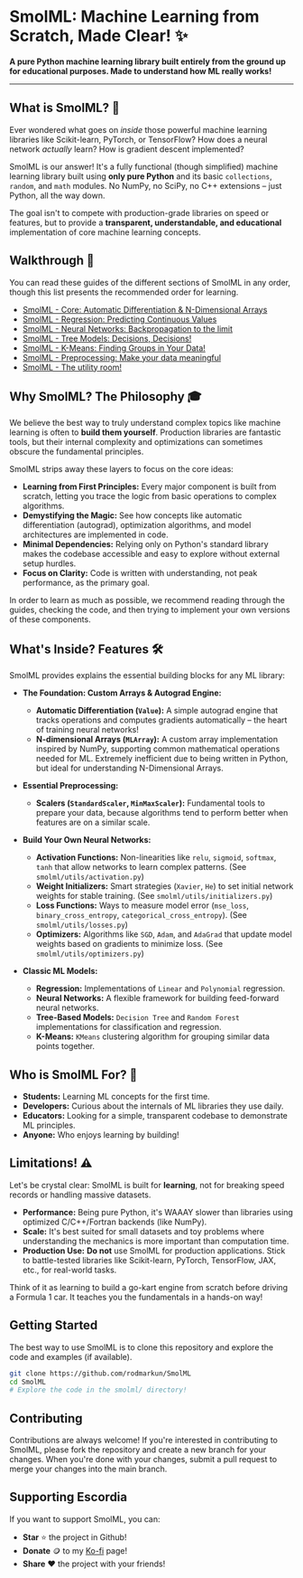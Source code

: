 # SmolML: Machine Learning from Scratch, Made Clear! ✨

**A pure Python machine learning library built entirely from the ground up for educational purposes. Made to understand how ML really works!**

---

## What is SmolML? 🤔

Ever wondered what goes on *inside* those powerful machine learning libraries like Scikit-learn, PyTorch, or TensorFlow? How does a neural network *actually* learn? How is gradient descent implemented?

SmolML is our answer! It's a fully functional (though simplified) machine learning library built using **only pure Python** and its basic `collections`, `random`, and `math` modules. No NumPy, no SciPy, no C++ extensions – just Python, all the way down.

The goal isn't to compete with production-grade libraries on speed or features, but to provide a **transparent, understandable, and educational** implementation of core machine learning concepts.

## Walkthrough 📖

You can read these guides of the different sections of SmolML in any order, though this list presents the recommended order for learning.

- [SmolML - Core: Automatic Differentiation & N-Dimensional Arrays](smolml\core\README.md)
- [SmolML - Regression: Predicting Continuous Values](smolml\models\regression\README.md)
- [SmolML - Neural Networks: Backpropagation to the limit](smolml\models\nn\README.md)
- [SmolML - Tree Models: Decisions, Decisions!](smolml\models\tree\README.md)
- [SmolML - K-Means: Finding Groups in Your Data!](smolml\models\unsupervised\README.md)
- [SmolML - Preprocessing: Make your data meaningful](smolml\preprocessing\README.md)
- [SmolML - The utility room!](smolml\utils\README.md)
 
## Why SmolML? The Philosophy 🎓

We believe the best way to truly understand complex topics like machine learning is often to **build them yourself**. Production libraries are fantastic tools, but their internal complexity and optimizations can sometimes obscure the fundamental principles.

SmolML strips away these layers to focus on the core ideas:
* **Learning from First Principles:** Every major component is built from scratch, letting you trace the logic from basic operations to complex algorithms.
* **Demystifying the Magic:** See how concepts like automatic differentiation (autograd), optimization algorithms, and model architectures are implemented in code.
* **Minimal Dependencies:** Relying only on Python's standard library makes the codebase accessible and easy to explore without external setup hurdles.
* **Focus on Clarity:** Code is written with understanding, not peak performance, as the primary goal.

In order to learn as much as possible, we recommend reading through the guides, checking the code, and then trying to implement your own versions of these components.

## What's Inside? Features 🛠️

SmolML provides explains the essential building blocks for any ML library:

* **The Foundation: Custom Arrays & Autograd Engine:**
    * **Automatic Differentiation (`Value`):** A simple autograd engine that tracks operations and computes gradients automatically – the heart of training neural networks!
    * **N-dimensional Arrays (`MLArray`):** A custom array implementation inspired by NumPy, supporting common mathematical operations needed for ML. Extremely inefficient due to being written in Python, but ideal for understanding N-Dimensional Arrays.

* **Essential Preprocessing:**
    * **Scalers (`StandardScaler`, `MinMaxScaler`):** Fundamental tools to prepare your data, because algorithms tend to perform better when features are on a similar scale.

* **Build Your Own Neural Networks:**
    * **Activation Functions:** Non-linearities like `relu`, `sigmoid`, `softmax`, `tanh` that allow networks to learn complex patterns. (See `smolml/utils/activation.py`)
    * **Weight Initializers:** Smart strategies (`Xavier`, `He`) to set initial network weights for stable training. (See `smolml/utils/initializers.py`)
    * **Loss Functions:** Ways to measure model error (`mse_loss`, `binary_cross_entropy`, `categorical_cross_entropy`). (See `smolml/utils/losses.py`)
    * **Optimizers:** Algorithms like `SGD`, `Adam`, and `AdaGrad` that update model weights based on gradients to minimize loss. (See `smolml/utils/optimizers.py`)

* **Classic ML Models:**
    * **Regression:** Implementations of `Linear` and `Polynomial` regression.
    * **Neural Networks:** A flexible framework for building feed-forward neural networks.
    * **Tree-Based Models:** `Decision Tree` and `Random Forest` implementations for classification and regression.
    * **K-Means:** `KMeans` clustering algorithm for grouping similar data points together.

## Who is SmolML For? 🎯

* **Students:** Learning ML concepts for the first time.
* **Developers:** Curious about the internals of ML libraries they use daily.
* **Educators:** Looking for a simple, transparent codebase to demonstrate ML principles.
* **Anyone:** Who enjoys learning by building!

## Limitations! ⚠️

Let's be crystal clear: SmolML is built for **learning**, not for breaking speed records or handling massive datasets.
* **Performance:** Being pure Python, it's WAAAY slower than libraries using optimized C/C++/Fortran backends (like NumPy).
* **Scale:** It's best suited for small datasets and toy problems where understanding the mechanics is more important than computation time.
* **Production Use:** **Do not** use SmolML for production applications. Stick to battle-tested libraries like Scikit-learn, PyTorch, TensorFlow, JAX, etc., for real-world tasks.

Think of it as learning to build a go-kart engine from scratch before driving a Formula 1 car. It teaches you the fundamentals in a hands-on way!

## Getting Started

The best way to use SmolML is to clone this repository and explore the code and examples (if available).

```bash
git clone https://github.com/rodmarkun/SmolML
cd SmolML
# Explore the code in the smolml/ directory!
```

## Contributing

Contributions are always welcome! If you're interested in contributing to SmolML, please fork the repository and create a new branch for your changes. When you're done with your changes, submit a pull request to merge your changes into the main branch.

## Supporting Escordia

If you want to support SmolML, you can:
- **Star** :star: the project in Github!
- **Donate** :coin: to my [Ko-fi](https://ko-fi.com/rodmarkun) page!
- **Share** :heart: the project with your friends!